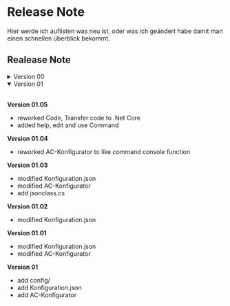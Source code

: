 # Release Note
Hier werde ich auflisten was neu ist, oder was ich geändert habe damit man einen schnellen überblick bekommt.

## Realease Note 
<details close>
<summary>Version 00</summary>
<br>

**Version 00.03**
* modified Examples
* added subdirectory to [samples/](https://github.com/AC-Fernglas/AC-Configbuilder/tree/Version_00/samples)

**Version 00.02**
* added Examples
* moved ReleaseNotes from [README](https://github.com/AC-Fernglas/AC-Configbuilder/blob/Version_00/README.MD)
* modified Releas Notes and [README](https://github.com/AC-Fernglas/AC-Configbuilder/blob/Version_00/README.MD)

**Version 00.01**
* added src/
* added [samples/](https://github.com/AC-Fernglas/AC-Configbuilder/tree/Version_00/samples)
* added docs/
* added test/
* added and updated [README](https://github.com/AC-Fernglas/AC-Configbuilder/blob/Version_00/README.MD)

**Version 00**
* OrdnerStrucktur 
* README.md
* Beispieldaten

</details>

<details open>
<summary>Version 01</summary>
<br>
    
**Version 01.05**
* reworked Code, Transfer code to .Net Core
* added help, edit and use Command

**Version 01.04**
* reworked AC-Konfigurator to like command console function

**Version 01.03**
* modified Konfiguration.json
* modified AC-Konfigurator
* add jsonclass.cs

**Version 01.02**
* modified Konfiguration.json

**Version 01.01**
* modified Konfiguration.json
* modified AC-Konfigurator

**Version 01**
* add config/
* add Konfiguration.json
* add AC-Konfigurator







